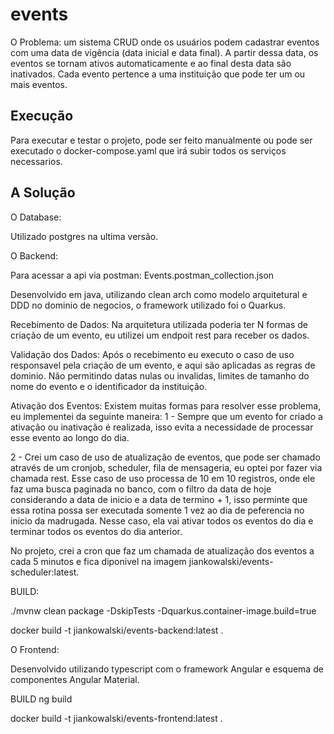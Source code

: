 # events

O Problema: 
um sistema CRUD onde os usuários podem cadastrar eventos com uma data de vigência (data inicial e data final). A partir dessa data, os eventos se tornam ativos automaticamente e ao final desta data são inativados. Cada evento pertence a uma instituição que pode ter um ou mais eventos.

## Execução 

Para executar e testar o projeto, pode ser feito manualmente ou pode ser executado o docker-compose.yaml que irá subir todos os serviços necessarios.

## A Solução

O Database: 

Utilizado postgres na ultima versão.

O Backend: 

Para acessar a api via postman: Events.postman_collection.json

Desenvolvido em java, utilizando clean arch como modelo arquitetural e DDD no dominio de negocios, o framework utilizado foi o Quarkus.

Recebimento de Dados: Na arquitetura utilizada poderia ter N formas de criação de um evento, eu utilizei um endpoit rest para receber os dados. 

Validação dos Dados: Após o recebimento eu executo o caso de uso responsavel pela criação de um evento, e aqui são aplicadas as regras de dominio. Não permitindo datas nulas ou invalidas, limites de tamanho do nome do evento e o identificador da instituição.

Ativação dos Eventos: Existem muitas formas para resolver esse problema, eu implementei da seguinte maneira: 
 1 - Sempre que um evento for criado a ativação ou inativação é realizada, isso evita a necessidade de processar esse evento ao longo do dia.

 2 - Crei um caso de uso de atualização de eventos, que pode ser chamado através de um cronjob, scheduler, fila de mensageria, eu optei por fazer via chamada rest. Esse caso de uso processa de 10 em 10 registros, onde ele faz uma busca paginada no banco, com o filtro da data de hoje considerando a data de inicio e a data de termino + 1, isso perminte que essa rotina possa ser executada somente 1 vez ao dia de peferencia no inicio da madrugada. Nesse caso, ela vai ativar todos os eventos do dia e terminar todos os eventos do dia anterior.

No projeto, crei a cron que faz um chamada de atualização dos eventos a cada 5 minutos e fica diponivel na imagem jiankowalski/events-scheduler:latest.

BUILD:

./mvnw clean package -DskipTests -Dquarkus.container-image.build=true

docker build -t jiankowalski/events-backend:latest .

O Frontend:

Desenvolvido utilizando typescript com o framework Angular e esquema de componentes Angular Material.

BUILD
ng build

docker build -t jiankowalski/events-frontend:latest . 
